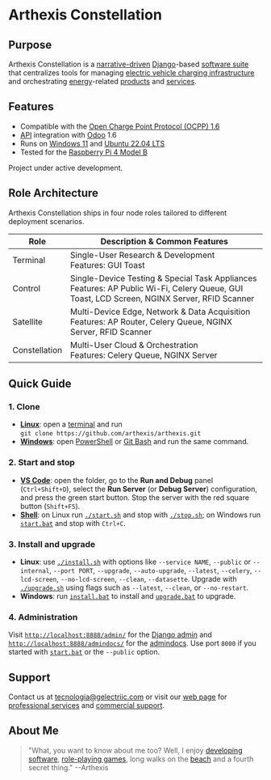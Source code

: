 # Arthexis Constellation

## Purpose

Arthexis Constellation is a [narrative-driven](https://en.wikipedia.org/wiki/Narrative) [Django](https://www.djangoproject.com/)-based [software suite](https://en.wikipedia.org/wiki/Software_suite) that centralizes tools for managing [electric vehicle charging infrastructure](https://en.wikipedia.org/wiki/Charging_station) and orchestrating [energy](https://en.wikipedia.org/wiki/Energy)-related [products](https://en.wikipedia.org/wiki/Product_(business)) and [services](https://en.wikipedia.org/wiki/Service_(economics)).

## Features

- Compatible with the [Open Charge Point Protocol (OCPP) 1.6](https://www.openchargealliance.org/protocols/ocpp-16/)
- [API](https://en.wikipedia.org/wiki/API) integration with [Odoo](https://www.odoo.com/) 1.6
- Runs on [Windows 11](https://www.microsoft.com/windows/windows-11) and [Ubuntu 22.04 LTS](https://releases.ubuntu.com/22.04/)
- Tested for the [Raspberry Pi 4 Model B](https://www.raspberrypi.com/products/raspberry-pi-4-model-b/)

Project under active development.

## Role Architecture

Arthexis Constellation ships in four node roles tailored to different deployment scenarios.

| Role | Description & Common Features |
| --- | --- |
| Terminal | Single-User Research & Development<br>Features: GUI Toast |
| Control | Single-Device Testing & Special Task Appliances<br>Features: AP Public Wi-Fi, Celery Queue, GUI Toast, LCD Screen, NGINX Server, RFID Scanner |
| Satellite | Multi-Device Edge, Network & Data Acquisition<br>Features: AP Router, Celery Queue, NGINX Server, RFID Scanner |
| Constellation | Multi-User Cloud & Orchestration<br>Features: Celery Queue, NGINX Server |

## Quick Guide

### 1. Clone
- **[Linux](https://en.wikipedia.org/wiki/Linux)**: open a [terminal](https://en.wikipedia.org/wiki/Command-line_interface) and run  
  `git clone https://github.com/arthexis/arthexis.git`
- **[Windows](https://en.wikipedia.org/wiki/Microsoft_Windows)**: open [PowerShell](https://learn.microsoft.com/powershell/) or [Git Bash](https://gitforwindows.org/) and run the same command.

### 2. Start and stop
- **[VS Code](https://code.visualstudio.com/)**: open the folder, go to the
  **Run and Debug** panel (`Ctrl+Shift+D`), select the **Run Server** (or
  **Debug Server**) configuration, and press the green start button. Stop the
  server with the red square button (`Shift+F5`).
- **[Shell](https://en.wikipedia.org/wiki/Shell_(computing))**: on Linux run [`./start.sh`](start.sh) and stop with [`./stop.sh`](stop.sh); on Windows run [`start.bat`](start.bat) and stop with `Ctrl+C`.

### 3. Install and upgrade
- **Linux**: use [`./install.sh`](install.sh) with options like `--service NAME`, `--public` or `--internal`, `--port PORT`, `--upgrade`, `--auto-upgrade`, `--latest`, `--celery`, `--lcd-screen`, `--no-lcd-screen`, `--clean`, `--datasette`. Upgrade with [`./upgrade.sh`](upgrade.sh) using flags such as `--latest`, `--clean`, or `--no-restart`.
- **Windows**: run [`install.bat`](install.bat) to install and [`upgrade.bat`](upgrade.bat) to upgrade.

### 4. Administration
Visit [`http://localhost:8888/admin/`](http://localhost:8888/admin/) for the [Django admin](https://docs.djangoproject.com/en/stable/ref/contrib/admin/) and [`http://localhost:8888/admindocs/`](http://localhost:8888/admindocs/) for the [admindocs](https://docs.djangoproject.com/en/stable/ref/contrib/admin/admindocs/). Use port `8000` if you started with [`start.bat`](start.bat) or the `--public` option.

## Support

Contact us at [tecnologia@gelectriic.com](mailto:tecnologia@gelectriic.com) or visit our [web page](https://www.gelectriic.com/) for [professional services](https://en.wikipedia.org/wiki/Professional_services) and [commercial support](https://en.wikipedia.org/wiki/Technical_support).

## About Me

> "What, you want to know about me too? Well, I enjoy [developing software](https://en.wikipedia.org/wiki/Software_development), [role-playing games](https://en.wikipedia.org/wiki/Role-playing_game), long walks on the [beach](https://en.wikipedia.org/wiki/Beach) and a fourth secret thing."
> --Arthexis

